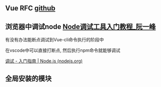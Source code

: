 ## Vue RFC [github](https://github.com/vuejs/rfcs)



## 浏览器中调试node [Node调试工具入门教程_阮一峰](http://www.ruanyifeng.com/blog/2018/03/node-debugger.html)

有没有办法能断点调试到Vue-cli命令执行的阶段中

在vscode中可以直接打断点, 然后执行npm命令就能够调试



[调试 - 入门指南 | Node.js (nodejs.org)](https://nodejs.org/zh-cn/docs/guides/debugging-getting-started/)



## 全局安装的模块